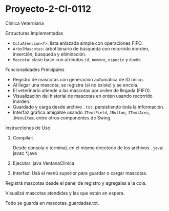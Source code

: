 # Proyecto-2-CI-0112
Clinica Veterniaria

Estructuras Implementadas

- `ColaAtencion<T>`: lista enlazada simple con operaciones FIFO.
- `ArbolMascotas`: árbol binario de búsqueda con recorrido inorden, inserción, búsqueda y eliminación.
- `Mascota`: clase base con atributos `id`, `nombre`, `especie` y `dueño`.

Funcionalidades Principales

- Registro de mascotas con generación automática de ID único.
- Al llegar una mascota, se registra (si no existe) y se encola.
- El veterinario atiende a las mascotas por orden de llegada (FIFO).
- Visualización del historial de mascotas en orden usando recorrido inorden.
- Guardado y carga desde archivo `.txt`, persistiendo toda la información.
- Interfaz gráfica amigable usando `JTextField`, `JButton`, `JTextArea`, `JMenuItem`, entre otros componentes de Swing.

Instrucciones de Uso

1. Compilar:

   Desde consola o terminal, en el mismo directorio de los archivos `.java`:
   javac *.java

2. Ejecutar:
   java VentanaClinica

3. Interfaz:
  Usá el menú superior para guardar o cargar mascotas.

  Registrá mascotas desde el panel de registro y agregalas a la cola.

  Visualizá mascotas atendidas y las que están en espera.

  Todo se guarda en mascotas_guardadas.txt.
